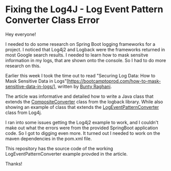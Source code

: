 # Fixing the Log4J - Log Event Pattern Converter Class Error

Hey everyone!

I needed to do some research on Spring Boot logging frameworks for a project. I noticed that Log4j2 and Logback were the frameworks returned in most Google search results. I needed to learn how to mask sensitve information in my logs, that are shown onto the console. So I had to do more research on this.

Earlier this week I took the time out to read "Securing Log Data: How to Mask Sensitive Data in Logs"[https://bootcamptoprod.com/how-to-mask-sensitive-data-in-logs/], written by
[Bunty Raghani](https://github.com/BuntyRaghani).

The article was informative and detailed how to write a Java class that extends the [CompositeConverter](https://logback.qos.ch/apidocs/ch/qos/logback/core/pattern/CompositeConverter.html) class from the logback library. While also showing an example of class that extends the [LogEventPatternConverter](https://logging.apache.org/log4j/2.x/javadoc/log4j-core/org/apache/logging/log4j/core/pattern/LogEventPatternConverter.html) class from Log4j.

I ran into some issues getting the Log4j2 example to work, and I couldn't make out what the errors were from the provided SpringBoot application code. So I got to digging even more. It turned out I needed to work on the maven dependencies in the pom.xml file.

This repository has the source code of the working LogEventPatternConverter example provded in the article. 

Thanks!